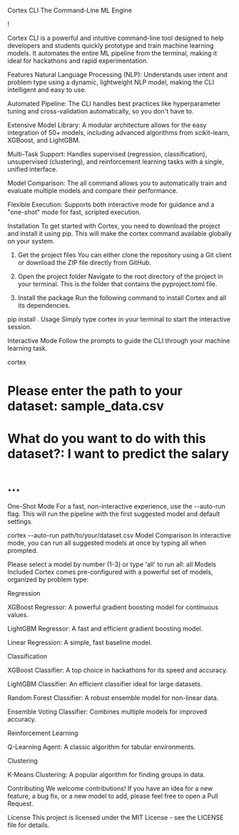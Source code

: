 Cortex CLI
The Command-Line ML Engine

!

Cortex CLI is a powerful and intuitive command-line tool designed to help developers and students quickly prototype and train machine learning models. It automates the entire ML pipeline from the terminal, making it ideal for hackathons and rapid experimentation.

Features
Natural Language Processing (NLP): Understands user intent and problem type using a dynamic, lightweight NLP model, making the CLI intelligent and easy to use.

Automated Pipeline: The CLI handles best practices like hyperparameter tuning and cross-validation automatically, so you don't have to.

Extensive Model Library: A modular architecture allows for the easy integration of 50+ models, including advanced algorithms from scikit-learn, XGBoost, and LightGBM.

Multi-Task Support: Handles supervised (regression, classification), unsupervised (clustering), and reinforcement learning tasks with a single, unified interface.

Model Comparison: The all command allows you to automatically train and evaluate multiple models and compare their performance.

Flexible Execution: Supports both interactive mode for guidance and a "one-shot" mode for fast, scripted execution.

Installation
To get started with Cortex, you need to download the project and install it using pip. This will make the cortex command available globally on your system.

1. Get the project files
You can either clone the repository using a Git client or download the ZIP file directly from GitHub.

2. Open the project folder
Navigate to the root directory of the project in your terminal. This is the folder that contains the pyproject.toml file.

3. Install the package
Run the following command to install Cortex and all its dependencies.

pip install .
Usage
Simply type cortex in your terminal to start the interactive session.

Interactive Mode
Follow the prompts to guide the CLI through your machine learning task.

cortex

# Please enter the path to your dataset: sample_data.csv
# What do you want to do with this dataset?: I want to predict the salary
# ...
One-Shot Mode
For a fast, non-interactive experience, use the --auto-run flag. This will run the pipeline with the first suggested model and default settings.

cortex --auto-run path/to/your/dataset.csv
Model Comparison
In interactive mode, you can run all suggested models at once by typing all when prompted.

Please select a model by number (1-3) or type 'all' to run all: all
Models Included
Cortex comes pre-configured with a powerful set of models, organized by problem type:

Regression

XGBoost Regressor: A powerful gradient boosting model for continuous values.

LightGBM Regressor: A fast and efficient gradient boosting model.

Linear Regression: A simple, fast baseline model.

Classification

XGBoost Classifier: A top choice in hackathons for its speed and accuracy.

LightGBM Classifier: An efficient classifier ideal for large datasets.

Random Forest Classifier: A robust ensemble model for non-linear data.

Ensemble Voting Classifier: Combines multiple models for improved accuracy.

Reinforcement Learning

Q-Learning Agent: A classic algorithm for tabular environments.

Clustering

K-Means Clustering: A popular algorithm for finding groups in data.

Contributing
We welcome contributions! If you have an idea for a new feature, a bug fix, or a new model to add, please feel free to open a Pull Request.

License
This project is licensed under the MIT License - see the LICENSE file for details.
